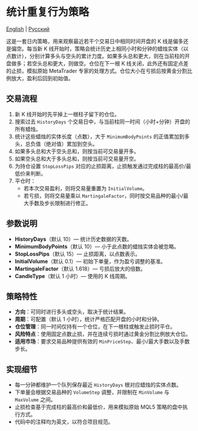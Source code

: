 # 统计重复行为策略
[English](README.md) | [Русский](README_ru.md)

这是一套日内策略，用来观察最近若干个交易日中相同时间开盘的 K 线是偏多还是偏空。每当新 K 线开始时，策略会统计历史上相同小时和分钟的蜡烛实体（以点数计），分别计算多头与空头的累计力度。如果多头总和更大，则在当前柱的开盘做多；若空头总和更大，则做空。仓位在下一根 K 线关闭，此外还有固定点差的止损，模拟原始 MetaTrader 专家的处理方式。仓位大小在亏损后按黄金分割比例放大，盈利后回到初始值。

## 交易流程

1. 新 K 线开始时先平掉上一根柱子留下的仓位。
2. 搜索过去 `HistoryDays` 个交易日中，与当前柱同一时间（小时+分钟）开盘的所有蜡烛。
3. 统计这些蜡烛的实体长度（点数），大于 `MinimumBodyPoints` 的正值累加到多头，总负值（绝对值）累加到空头。
4. 如果多头总和大于空头总和，则按当前可交易量开多。
5. 如果空头总和大于多头总和，则按当前可交易量开空。
6. 为持仓设置 `StopLossPips` 对应的止损距离，止损触发通过完成柱的最高价/最低价来判断。
7. 平仓时：
   - 若本次交易盈利，则将交易量重置为 `InitialVolume`。
   - 若亏损，则将交易量乘以 `MartingaleFactor`，同时按交易品种的最小/最大手数及步长限制进行修正。

## 参数说明

- **HistoryDays**（默认 10）— 统计历史数据的天数。
- **MinimumBodyPoints**（默认 10）— 小于此点数的蜡烛实体会被忽略。
- **StopLossPips**（默认 15）— 止损距离，以点数表示。
- **InitialVolume**（默认 0.1）— 初始下单量，作为盈亏调整的基准。
- **MartingaleFactor**（默认 1.618）— 亏损后放大的倍数。
- **CandleType**（默认 1 小时）— 使用的 K 线周期。

## 策略特性

- **方向**：可同时进行多头或空头，取决于统计结果。
- **周期**：可配置（默认 1 小时），统计严格匹配开盘的小时和分钟。
- **仓位管理**：同一时间仅持有一个仓位，在下一根柱或触发止损时平仓。
- **风险特点**：使用固定点数止损，并在连续亏损时通过黄金分割比例放大仓位。
- **适用市场**：要求交易品种提供有效的 `MinPriceStep`、最小/最大手数以及手数步长。

## 实现细节

- 每一分钟都维护一个队列保存最近 `HistoryDays` 根对应蜡烛的实体点数。
- 下单量会根据交易品种的 `VolumeStep` 调整，并限制在 `MinVolume` 与 `MaxVolume` 之间。
- 止损检查基于完成柱的最高价和最低价，用来模拟原始 MQL5 策略的盘中执行方式。
- 代码中的注释均为英文，以符合项目规范。
